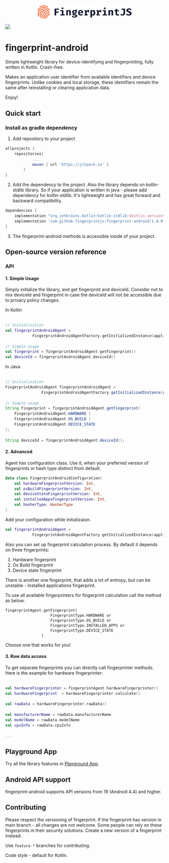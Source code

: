 <p align="center">
  <a href="https://fingerprintjs.com">
    <img src="resources/logo.svg" alt="FingerprintJS" width="300px" />
  </a>
</p>

[![](https://jitpack.io/v/fingerprintjs/fingerprint-android.svg)](https://jitpack.io/#fingerprintjs/fingerprint-android)
# fingerprint-android

Simple lightweight library for device-identifying and fingerprinting, fully written in Kotlin. Crash-free. 

Makes an application user identifier from available identifiers and device fingerprints.
Unlike cookies and local storage, these identifiers remain the same after reinstalling or clearing application data.

Enjoy!


## Quick start

### Install as gradle dependency

1. Add repository to your project

```gradle
allprojects {
	repositories{
			...
			maven { url 'https://jitpack.io' }	
		}
}
```

2. Add the dependency to the project. Also the library depends on kotlin-stdlib library. So if your application is written in java - please add dependency for kotlin-stdlib. It's lightweight and has great forward and backward compatibility.

```gradle
dependencies {
	implementation "org.jetbrains.kotlin:kotlin-stdlib:$kotlin_version"
	implementation 'com.github.fingerprintjs:fingerprint-android:1.0.0'
}
```

3. The fingerprint-android methods is accessible inside of your project.


## Open-source version reference


### API
#### 1. Simple Usage

Simply initialize the library, and get fingerprint and deviceId. 
Consider not to mix deviceId and fingerprint in case the deviceId will not be accessible due to privacy policy changes.

In Kotlin
```kotlin

// Initialization
val fingerprintAndroidAgent =
            FingerprintAndroidAgentFactory.getInitializedInstance(applicationContext)

// Simple usage
val fingerprint = fingerprintAndroidAgent.getFingerprint()
val deviceId = fingerprintAndroidAgent.deviceId()

```

In Java
```Java

// Initialization
FingerprintAndroidAgent fingerprintAndroidAgent =
                FingerprintAndroidAgentFactory.getInitializedInstance(getApplicationContext());
                
// Simple usage
String fingerprint = fingerprintAndroidAgent.getFingerprint(
	FingerprintAndroidAgent.HARDWARE | 
	FingerprintAndroidAgent.OS_BUILD |
	FingerprintAndroidAgent.DEVICE_STATE
);

String deviceId = fingerprintAndroidAgent.deviceId();

```
#### 2. Advanced

Agent has configuration class. Use it, when your preferred version of fingerprints or hash type distinct from default.

```kotlin
data class FingerprintAndroidConfiguration(
    val hardwareFingerprintVersion: Int,
    val osBuildFingerprintVersion: Int,
    val deviceStateFingerprintVersion: Int,
    val installedAppsFingerprintVersion: Int,
    val hasherType: HasherType
)
```

Add your configuration while initializaion.

```kotlin
val fingerprintAndroidAgent =
            FingerprintAndroidAgentFactory.getInitializedInstance(applicationContext, configuration)
```

Also you can set up fingerprint calculation process. 
By default it depends on three fingerprints:

1. Hardware fingerprint
2. Os Build fingerprint
3. Device state fingerprint

There is another one fingerprint, that adds a lot of entropy, but can be unstable - Installed applications fingerprint. 

To use all available fingerprinters for fingerprint calculation call the method as below.

```
fingerprintAgent.getFingerprint(
                    FingerprintType.HARDWARE or
                    FingerprintType.OS_BUILD or
                    FingerprintType.INSTALLED_APPS or
                    FingerprintType.DEVICE_STATE
                )
```

Choose one that works for you!

#### 3. Raw data access

To get separate fingerprints you can directly call fingerprinter methods.
Here is the example for hardware fingerprinter:

```kotlin

val hardwareFingerprinter = fingerprintAgent.hardwareFingerprinter()
val hardwareFingerprint  = hardwareFingerprinter.calculate()

val rawData = hardwareFingerprinter.rawData()

val manufacturerName = rawData.manufacturerName
val modelName = rawData.modelName
val cpuInfo = rawData.cpuInfo

...

```


## Playground App

Try all the library features in [Playground App](https://github.com/fingerprintjs/fingerprint-android/releases/download/1.0.0/Playground-release-1.0.0.apk).

## Android API support
fingerprint-android supports API versions from 19 (Android 4.4) and higher.



## Contributing

Please respect the versioning of fingerprint. If the fingerprint has version in main branch - all changes are not welcome. Some people can rely on these fingerprints in their security solutions. Create a new version of a fingerprint instead. 

Use ```feature-*``` branches for contributing.

Code style - default for Kotlin.

